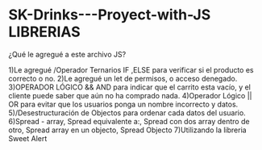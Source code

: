 # SK-Drinks---Proyect-with-JS LIBRERIAS

¿Qué le agregué a este archivo JS?

1)Le agregué /Operador Ternarios IF ,ELSE para verificar si el producto es correcto o no.
2)Le agregué un let de permisos, o acceso denegado.
3)OPERADOR LÓGICO && AND para indicar que el  carrito esta vacío, y el cliente puede saber que aún no ha comprado nada.
4)Operador Lógico || OR para evitar que los usuarios ponga un nombre incorrecto y datos.
5)/Desestructuración de Objectos para ordenar cada datos del usuario.
6)Spread - array, Spread equivalente a:, Spread con dos array dentro de otro, Spread array en un objecto, Spread Objecto
7)Utilizando la libreria Sweet Alert
